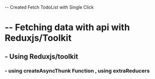 -- Created  Fetch TodoList with Single Click

# -- Fetching data with api  with  Reduxjs/Toolkit 
## - Using Reduxjs/toolkit 
### - using createAsyncThunk Function , using extraReducers
